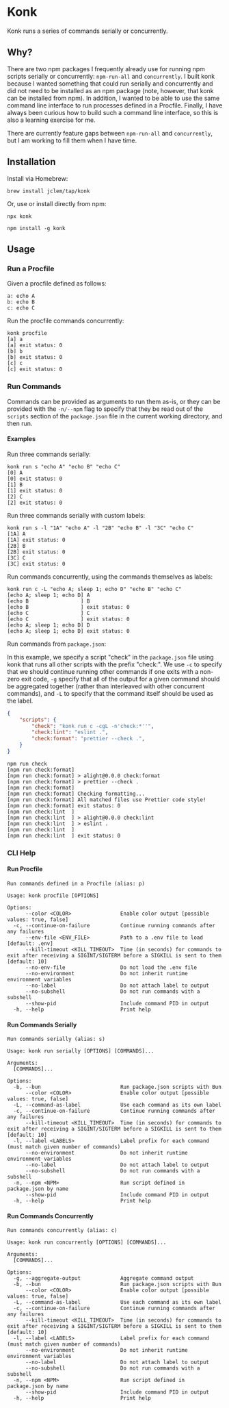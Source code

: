 # Konk

Konk runs a series of commands serially or concurrently.

## Why?

There are two npm packages I frequently already use for running npm scripts
serially or concurrently: `npm-run-all` and `concurrently`. I built konk
because I wanted something that could run serially and concurrently and did not
need to be installed as an npm package (note, however, that konk can be
installed from npm). In addition, I wanted to be able to use the same command
line interface to run processes defined in a Procfile. Finally, I have always
been curious how to build such a command line interface, so this is also a
learning exercise for me.

There are currently feature gaps between `npm-run-all` and `concurrently`, but
I am working to fill them when I have time.

## Installation

Install via Homebrew:

```shell
brew install jclem/tap/konk
```

Or, use or install directly from npm:

```shell
npx konk
```

```shell
npm install -g konk
```

## Usage

### Run a Procfile

Given a procfile defined as follows:

```shell
a: echo A
b: echo B
c: echo C
```

Run the procfile commands concurrently:

```shell
konk procfile
[a] a
[a] exit status: 0
[b] b
[b] exit status: 0
[c] c
[c] exit status: 0
```

### Run Commands

Commands can be provided as arguments to run them as-is, or they can be
provided with the `-n/--npm` flag to specify that they be read out of the
`scripts` section of the `package.json` file in the current working directory,
and then run.

#### Examples

Run three commands serially:

```shell
konk run s "echo A" "echo B" "echo C"
[0] A
[0] exit status: 0
[1] B
[1] exit status: 0
[2] C
[2] exit status: 0
```

Run three commands serially with custom labels:

```shell
konk run s -l "1A" "echo A" -l "2B" "echo B" -l "3C" "echo C"
[1A] A
[1A] exit status: 0
[2B] B
[2B] exit status: 0
[3C] C
[3C] exit status: 0
```

Run commands concurrently, using the commands themselves as labels:

```shell
konk run c -L "echo A; sleep 1; echo D" "echo B" "echo C"
[echo A; sleep 1; echo D] A
[echo B                 ] B
[echo B                 ] exit status: 0
[echo C                 ] C
[echo C                 ] exit status: 0
[echo A; sleep 1; echo D] D
[echo A; sleep 1; echo D] exit status: 0
```

Run commands from `package.json`:

In this example, we specify a script "check" in the `package.json` file using
konk that runs all other scripts with the prefix "check:". We use `-c` to
specify that we should continue running other commands if one exits with a
non-zero exit code, `-g` specify that all of the output for a given command
should be aggregated together (rather than interleaved with other concurrent
commands), and `-L` to specify that the command itself should be used as the
label.

```json
{
    "scripts": {
        "check": "konk run c -cgL -n'check:*''",
        "check:lint": "eslint .",
        "check:format": "prettier --check .",
    }
}
```

```shell
npm run check
[npm run check:format] 
[npm run check:format] > alight@0.0.0 check:format
[npm run check:format] > prettier --check .
[npm run check:format] 
[npm run check:format] Checking formatting...
[npm run check:format] All matched files use Prettier code style!
[npm run check:format] exit status: 0
[npm run check:lint  ] 
[npm run check:lint  ] > alight@0.0.0 check:lint
[npm run check:lint  ] > eslint .
[npm run check:lint  ] 
[npm run check:lint  ] exit status: 0
```

### CLI Help

#### Run Procfile

```text
Run commands defined in a Procfile (alias: p)

Usage: konk procfile [OPTIONS]

Options:
      --color <COLOR>                Enable color output [possible values: true, false]
  -c, --continue-on-failure          Continue running commands after any failures
      --env-file <ENV_FILE>          Path to a .env file to load [default: .env]
      --kill-timeout <KILL_TIMEOUT>  Time (in seconds) for commands to exit after receiving a SIGINT/SIGTERM before a SIGKILL is sent to them [default: 10]
      --no-env-file                  Do not load the .env file
      --no-environment               Do not inherit runtime environment variables
      --no-label                     Do not attach label to output
      --no-subshell                  Do not run commands with a subshell
      --show-pid                     Include command PID in output
  -h, --help                         Print help
```

#### Run Commands Serially

```text
Run commands serially (alias: s)

Usage: konk run serially [OPTIONS] [COMMANDS]...

Arguments:
  [COMMANDS]...  

Options:
  -b, --bun                          Run package.json scripts with Bun
      --color <COLOR>                Enable color output [possible values: true, false]
  -L, --command-as-label             Use each command as its own label
  -c, --continue-on-failure          Continue running commands after any failures
      --kill-timeout <KILL_TIMEOUT>  Time (in seconds) for commands to exit after receiving a SIGINT/SIGTERM before a SIGKILL is sent to them [default: 10]
  -l, --label <LABELS>               Label prefix for each command (must match given number of commands)
      --no-environment               Do not inherit runtime environment variables
      --no-label                     Do not attach label to output
      --no-subshell                  Do not run commands with a subshell
  -n, --npm <NPM>                    Run script defined in package.json by name
      --show-pid                     Include command PID in output
  -h, --help                         Print help
```

#### Run Commands Concurrently

```text
Run commands concurrently (alias: c)

Usage: konk run concurrently [OPTIONS] [COMMANDS]...

Arguments:
  [COMMANDS]...  

Options:
  -g, --aggregate-output             Aggregate command output
  -b, --bun                          Run package.json scripts with Bun
      --color <COLOR>                Enable color output [possible values: true, false]
  -L, --command-as-label             Use each command as its own label
  -c, --continue-on-failure          Continue running commands after any failures
      --kill-timeout <KILL_TIMEOUT>  Time (in seconds) for commands to exit after receiving a SIGINT/SIGTERM before a SIGKILL is sent to them [default: 10]
  -l, --label <LABELS>               Label prefix for each command (must match given number of commands)
      --no-environment               Do not inherit runtime environment variables
      --no-label                     Do not attach label to output
      --no-subshell                  Do not run commands with a subshell
  -n, --npm <NPM>                    Run script defined in package.json by name
      --show-pid                     Include command PID in output
  -h, --help                         Print help
```
